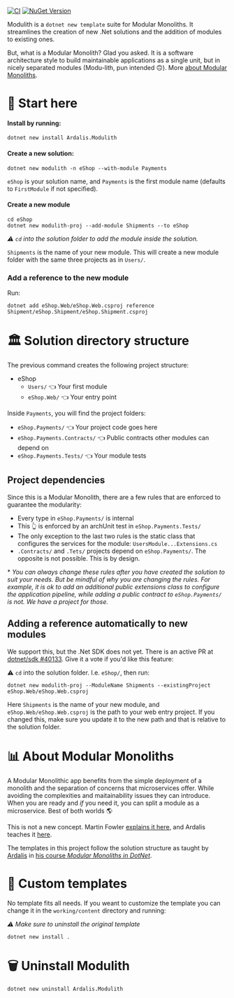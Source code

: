 [![CI](https://github.com/david-acm/modulith/actions/workflows/ci.yml/badge.svg?branch=main)](https://github.com/david-acm/modulith/actions/workflows/ci.yml)
[![NuGet Version](https://img.shields.io/nuget/vpre/Ardalis.Modulith)](https://www.nuget.org/packages/Ardalis.Modulith)

Modulith is a `dotnet new template` suite for Modular Monoliths. It streamlines the creation of new .Net solutions and
the addition of modules to existing ones.

But, what is a Modular Monolith? Glad you asked. It is a software architecture style to build maintainable applications
as a single unit, but in nicely separated modules (Modu-lith, pun intended 🙃).
More [about Modular Monoliths](#about-modular-monoliths).

# 🏁 Start here

#### Install by running:

```pwsh
dotnet new install Ardalis.Modulith
```

#### Create a new solution:

``` pwsh
dotnet new modulith -n eShop --with-module Payments 
```

`eShop` is your solution name, and `Payments` is the first module name (defaults to `FirstModule` if not specified).

#### Create a new module

``` pwsh
cd eShop
dotnet new modulith-proj --add-module Shipments --to eShop
```

*⚠️ `cd` into the solution folder to add the module inside the solution.*

`Shipments` is the name of your new module. This will create a new module folder with the same three projects as
in `Users/`.

### Add a reference to the new module

Run:

``` pwsh
dotnet add eShop.Web/eShop.Web.csproj reference Shipment/eShop.Shipment/eShop.Shipment.csproj
```

# 🏛️ Solution directory structure

The previous command creates the following project structure:

- eShop
    - `Users/` 👈 Your first module
    - `eShop.Web/` 👈 Your entry point

Inside `Payments`, you will find the project folders:

- `eShop.Payments/` 👈 Your project code goes here
- `eShop.Payments.Contracts/` 👈 Public contracts other modules can depend on
- `eShop.Payments.Tests/` 👈 Your module tests

## Project dependencies

Since this is a Modular Monolith, there are a few rules that are enforced to guarantee the modularity:

- Every type in `eShop.Payments/` is internal
- This 👆 is enforced by an archUnit test in `eShop.Payments.Tests/`
- The only exception to the last two rules is the static class that configures the services for the
  module: `UsersModule...Extensions.cs`
- `.Contracts/` and `.Tets/` projects depend on `eShop.Payments/`. The opposite is not possible. This is by design.

\* *You can always change these rules after you have created the solution to suit your needs. But be mindful of why you
are changing the rules. For example, it is ok to add an additional public extensions class to configure the application
pipeline, while adding a public contract to `eShop.Payments/` is not. We have a project for those.*

## Adding a reference automatically to new modules

We support this, but the .Net SDK does not yet. There is an active PR
at [dotnet/sdk #40133](https://github.com/dotnet/sdk/pull/40133). Give it a vote if you'd like this feature:

⚠️ `cd` into the solution folder. I.e. `eShop/`, then run:

``` pwsh
dotnet new modulith-proj --ModuleName Shipments --existingProject eShop.Web/eShop.Web.csproj
```

Here `Shipments` is the name of your new module, and `eShop.Web/eShop.Web.csproj` is the path to your web entry project.
If you changed this, make sure you update it to the new path and that is relative to the solution folder.

# 📊 About Modular Monoliths

A Modular Monolithic app benefits from the simple deployment of a monolith and the separation of concerns that
microservices offer. While avoiding the complexities and maitainability issues they can introduce. When you are ready
and *if* you need it, you can split a module as a microservice. Best of both worlds 🌎

This is not a new concept. Martin Fowler [explains it here](https://martinfowler.com/bliki/MonolithFirst.html), and
Ardalis teaches
it [here](https://ardalis.com/introducing-modular-monoliths-goldilocks-architecture/#:~:text=A%20Modular%20Monolith%20is%20a%20software%20architecture%20that,that%20they%20are%20loosely%20coupled%20and%20highly%20cohesive.).

The templates in this project follow the solution structure as taught by [Ardalis](https://github.com/ardalis)
in [his course *Modular Monoliths in
DotNet*](https://dometrain.com/bundle/from-zero-to-hero-modular-monoliths-in-dotnet/).

# 🛃 Custom templates

No template fits all needs. If you weant to customize the template you can change it in the `working/content` directory
and running:

*⚠️ Make sure to uninstall the original template*

```pwsh
dotnet new install .
```

# 🗑️ Uninstall Modulith

```pwsh
dotnet new uninstall Ardalis.Modulith
```